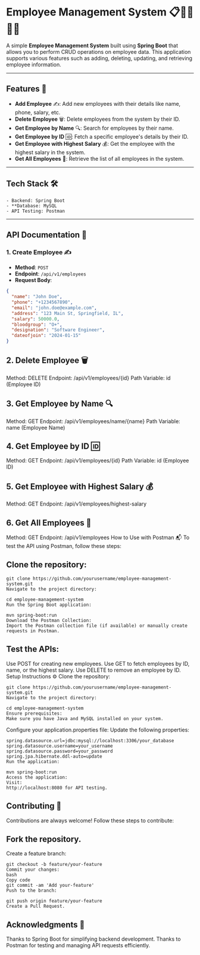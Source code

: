 # **Employee Management System** 📋👨‍💼👩‍💼

A simple **Employee Management System** built using **Spring Boot** that allows you to perform CRUD operations on employee data. This application supports various features such as adding, deleting, updating, and retrieving employee information.

---

## **Features** 🚀

- **Add Employee** ✍️: Add new employees with their details like name, phone, salary, etc.
- **Delete Employee** 🗑️: Delete employees from the system by their ID.
- **Get Employee by Name** 🔍: Search for employees by their name.
- **Get Employee by ID** 🆔: Fetch a specific employee's details by their ID.
- **Get Employee with Highest Salary** 💰: Get the employee with the highest salary in the system.
- **Get All Employees** 📜: Retrieve the list of all employees in the system.

---

## **Tech Stack** 🛠️
```
- Backend: Spring Boot  
- **Database: MySQL  
- API Testing: Postman
``` 

---

## **API Documentation** 📡

### **1. Create Employee** ✍️
- **Method**: `POST`  
- **Endpoint**: `/api/v1/employees`  
- **Request Body**:  
```json
{
  "name": "John Doe",
  "phone": "+1234567890",
  "email": "john.doe@example.com",
  "address": "123 Main St, Springfield, IL",
  "salary": 50000.0,
  "bloodgroup": "O+",
  "designation": "Software Engineer",
  "dateofjoin": "2024-01-15"
}
```
## **2. Delete Employee** 🗑️
Method: DELETE
Endpoint: /api/v1/employees/{id}
Path Variable: id (Employee ID)

## **3. Get Employee by Name** 🔍
Method: GET
Endpoint: /api/v1/employees/name/{name}
Path Variable: name (Employee Name)

## **4. Get Employee by ID** 🆔
Method: GET
Endpoint: /api/v1/employees/{id}
Path Variable: id (Employee ID)

## **5. Get Employee with Highest Salary** 💰
Method: GET
Endpoint: /api/v1/employees/highest-salary

## **6. Get All Employees** 📜
Method: GET
Endpoint: /api/v1/employees
How to Use with Postman 📬
To test the API using Postman, follow these steps:

## **Clone the repository:**

```
git clone https://github.com/yourusername/employee-management-system.git
Navigate to the project directory:
```

```
cd employee-management-system
Run the Spring Boot application:
```

```
mvn spring-boot:run
Download the Postman Collection:
Import the Postman collection file (if available) or manually create requests in Postman.
```

## **Test the APIs:**

Use POST for creating new employees.
Use GET to fetch employees by ID, name, or the highest salary.
Use DELETE to remove an employee by ID.
Setup Instructions ⚙️
Clone the repository:

```
git clone https://github.com/yourusername/employee-management-system.git
Navigate to the project directory:
```

```
cd employee-management-system
Ensure prerequisites:
Make sure you have Java and MySQL installed on your system.
```

Configure your application.properties file:
Update the following properties:

```
spring.datasource.url=jdbc:mysql://localhost:3306/your_database
spring.datasource.username=your_username
spring.datasource.password=your_password
spring.jpa.hibernate.ddl-auto=update
Run the application:
```

```
mvn spring-boot:run
Access the application:
Visit:
http://localhost:8080 for API testing.
```

## **Contributing** 🤝
Contributions are always welcome! Follow these steps to contribute:

## **Fork the repository.**
Create a feature branch:
```
git checkout -b feature/your-feature
Commit your changes:
bash
Copy code
git commit -am 'Add your-feature'
Push to the branch:
```
```
git push origin feature/your-feature
Create a Pull Request.
```

## **Acknowledgments** 🙏
Thanks to Spring Boot for simplifying backend development.
Thanks to Postman for testing and managing API requests efficiently.
